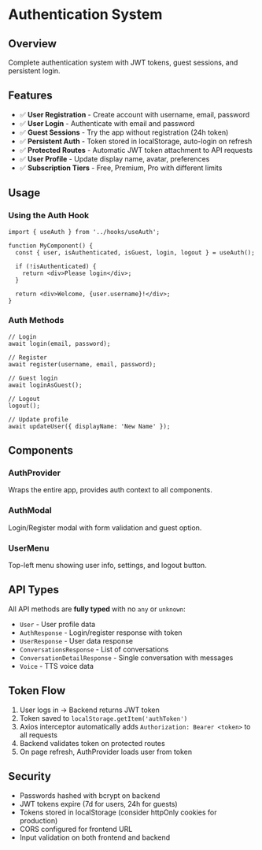 # Authentication System

## Overview

Complete authentication system with JWT tokens, guest sessions, and persistent login.

## Features

- ✅ **User Registration** - Create account with username, email, password
- ✅ **User Login** - Authenticate with email and password
- ✅ **Guest Sessions** - Try the app without registration (24h token)
- ✅ **Persistent Auth** - Token stored in localStorage, auto-login on refresh
- ✅ **Protected Routes** - Automatic JWT token attachment to API requests
- ✅ **User Profile** - Update display name, avatar, preferences
- ✅ **Subscription Tiers** - Free, Premium, Pro with different limits

## Usage

### Using the Auth Hook

```tsx
import { useAuth } from '../hooks/useAuth';

function MyComponent() {
  const { user, isAuthenticated, isGuest, login, logout } = useAuth();

  if (!isAuthenticated) {
    return <div>Please login</div>;
  }

  return <div>Welcome, {user.username}!</div>;
}
```

### Auth Methods

```tsx
// Login
await login(email, password);

// Register
await register(username, email, password);

// Guest login
await loginAsGuest();

// Logout
logout();

// Update profile
await updateUser({ displayName: 'New Name' });
```

## Components

### AuthProvider
Wraps the entire app, provides auth context to all components.

### AuthModal
Login/Register modal with form validation and guest option.

### UserMenu
Top-left menu showing user info, settings, and logout button.

## API Types

All API methods are **fully typed** with no `any` or `unknown`:

- `User` - User profile data
- `AuthResponse` - Login/register response with token
- `UserResponse` - User data response
- `ConversationsResponse` - List of conversations
- `ConversationDetailResponse` - Single conversation with messages
- `Voice` - TTS voice data

## Token Flow

1. User logs in → Backend returns JWT token
2. Token saved to `localStorage.getItem('authToken')`
3. Axios interceptor automatically adds `Authorization: Bearer <token>` to all requests
4. Backend validates token on protected routes
5. On page refresh, AuthProvider loads user from token

## Security

- Passwords hashed with bcrypt on backend
- JWT tokens expire (7d for users, 24h for guests)
- Tokens stored in localStorage (consider httpOnly cookies for production)
- CORS configured for frontend URL
- Input validation on both frontend and backend
